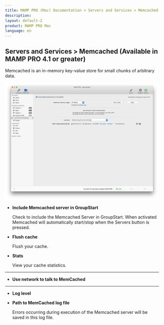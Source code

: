 ```yaml
---
title: MAMP PRO (Mac) Documentation > Servers and Services > Memcached
description: 
layout: default-2
product: MAMP PRO Mac
language: en
---
```


## Servers and Services > Memcached (Available in MAMP PRO 4.1 or greater)

Memcached is an in-memory key-value store for small chunks of arbitrary data.

![MAMP](memCached.png)

*  **Include Memcached server in GroupStart**  

    Check to include the Memcached Server in GroupStart. When activated Memcached will automatically start/stop when the  Servers button is pressed.

*  **Flush cache**

    Flush your cache.

*  **Stats**

    View your cache statistics.

---

*  **Use network to talk to MemCached**

---

*  **Log level**

*  **Path to MemCached log file**

    Errors occurring during execution of the Memcached server will be saved in this log file.

